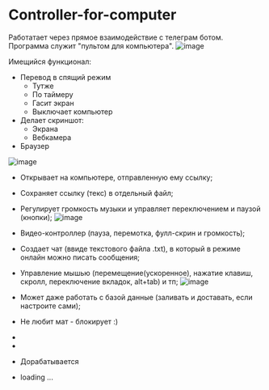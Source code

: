 # Controller-for-computer
 Работатает через прямое взаимодействие с телеграм ботом. Программа служит "пультом для компьютера".
![image](https://user-images.githubusercontent.com/59653793/180392538-ba1c6a0b-73d7-45dd-bc11-65e15aaf0f31.png)

 
Имещийся функционал:
 - Перевод в спящий режим
   - Тутже
   - По таймеру
   - Гасит экран
   - Выключает компьютер
 - Делает скриншот:
   - Экрана
   - Вебкамера
 - Браузер

![image](https://user-images.githubusercontent.com/59653793/180392809-a6625191-6ed6-49e8-9d41-131503a9a54e.png)
   - Открывает на компьютере, отправленную ему ссылку;
   - Сохраняет ссылку (текс) в отдельный файл;
   - Регулирует громкость музыки и управляет переключением и паузой (кнопки);
![image](https://user-images.githubusercontent.com/59653793/180392923-36021c42-2722-4011-8f8c-40d2603a7f4c.png)

   - Видео-контроллер (пауза, перемотка, фулл-скрин и громкость);


 - Создает чат (ввиде текстового файла .txt), в который в режиме онлайн можно писать сообщения;
 - Управление мышью (перемещение(ускоренное), нажатие клавиш, скролл, переключение вкладок, alt+tab) и тп;
![image](https://user-images.githubusercontent.com/59653793/180392705-0ce286f3-ed90-4608-b54f-3c7dc0f43acc.png)

 - Может даже работать с базой данные (заливать и доставать, если настроите сами);
 - Не любит мат - блокирует :)
 - 
 - 
 - Дорабатывается 
 - loading ...
